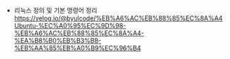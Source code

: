 +  리눅스 정의 및 기본 명령어 정리</br>
https://velog.io/@byulcode/%EB%A6%AC%EB%88%85%EC%8A%A4Ubuntu-%EC%A0%95%EC%9D%98-%EB%A6%AC%EB%88%85%EC%8A%A4-%EA%B8%B0%EB%B3%B8-%EB%AA%85%EB%A0%B9%EC%96%B4


